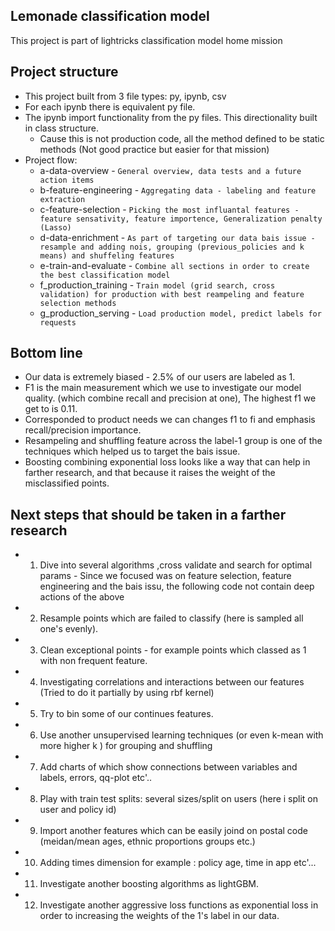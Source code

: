 ## Lemonade classification model 
This project is part of lightricks classification model home mission

## Project structure
* This project built from 3 file types: py, ipynb, csv
* For each ipynb there is equivalent py file.
* The ipynb import functionality from the py files. This directionality built in class structure.
    - Cause this is not production code, all the method defined to be static methods (Not good practice but easier for that mission)
* Project flow:
    - a-data-overview  - `General overview, data tests and a future action items`
    - b-feature-engineering - `Aggregating data - labeling and feature extraction`
    - c-feature-selection - `Picking the most influantal features - feature sensativity, feature importence, Generalization penalty (Lasso)`
    - d-data-enrichment - `As part of targeting our data bais issue - resample and adding nois, grouping (previous_policies and k means) and shuffeling features`
    - e-train-and-evaluate - `Combine all sections in order to create the best classification model`
    - f_production_training - `Train model (grid search, cross validation) for production with best reampeling and feature selection methods`
    - g_production_serving - `Load production model, predict labels for requests`

## Bottom line
* Our data is extremely biased - 2.5% of our users are labeled as 1.
* F1 is the main measurement which we use to investigate our model quality. (which combine recall and precision at one), The highest f1 we get to is 0.11.
* Corresponded to product needs we can changes f1 to fi and emphasis recall/precision importance.
* Resampeling and shuffling feature across the label-1 group is one of the techniques which helped us to target the bais issue.
* Boosting combining exponential loss looks like a way that can help in farther research, and that because it raises the weight of the misclassified points.


## Next steps that should be taken in a farther research
* 1) Dive into several algorithms ,cross validate and search for optimal params - 
     Since we focused was on feature selection, feature engineering  and the bais issu, the following code not contain deep actions of the above
* 2) Resample points which are failed to classify (here is sampled all one's evenly).
* 3) Clean exceptional points - for example points which classed as 1 with non frequent feature.
* 4) Investigating correlations and interactions between our features (Tried to do it partially by using rbf kernel)
* 5) Try to bin some of our continues features.
* 6) Use another unsupervised learning techniques (or even k-mean with more higher k ) for grouping and shuffling
* 7) Add charts of which show connections between variables and labels, errors, qq-plot etc'..
* 8) Play with train test splits: several sizes/split on users (here i split on user and policy id)
* 9) Import another features which can be easily joind on postal code (meidan/mean ages, ethnic proportions groups etc.)
* 10) Adding times dimension for example : policy age, time in app etc'...
* 11) Investigate another boosting algorithms as lightGBM.
* 12) Investigate another aggressive loss functions as exponential loss in order to increasing the weights of the 1's label in our data.
